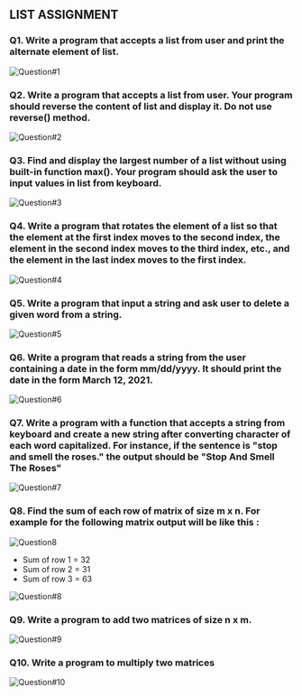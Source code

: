 ## LIST ASSIGNMENT

### Q1.  Write a program that accepts a list from user and print the alternate element of list.

![Question#1](snaps/q1.png)

### Q2. Write a program that accepts a list from user. Your program should reverse the content of list and display it. Do not use reverse() method. 

![Question#2](snaps/q2.png)

### Q3.  Find and display the largest number of a list without using built-in function max(). Your program should ask the user to input values in list from keyboard. 

![Question#3](snaps/q3.png)

### Q4. Write a program that rotates the element of a list so that the element at the first index moves to the second index, the element in the second index moves to the third index, etc., and the element in the last index moves to the first index.

![Question#4](snaps/q4.png)

### Q5.  Write a program that input a string and ask user to delete a given word from a string.  

![Question#5](snaps/q5.png)

### Q6.  Write a program that reads a string from the user containing a date in the form mm/dd/yyyy. It should print the date in the form March 12, 2021. 

![Question#6](snaps/q6.png)

### Q7. Write a program with a function that accepts a string from keyboard and create a new string after converting character of each word capitalized. For instance, if the sentence is "stop and smell the roses." the output should be "Stop And Smell The Roses" 

![Question#7](snaps/q7.png)

### Q8. Find the sum of each row of matrix of size m x n. For example for the following matrix output will be like this : 

![Question8](q8-pic.png)

- Sum of row 1 = 32 
- Sum of row 2 = 31 
- Sum of row 3 = 63

![Question#8](snaps/q8.png)

### Q9.  Write a program to add two matrices of size n x m.

![Question#9](snaps/q9.png)

### Q10.  Write a program to multiply two matrices

![Question#10](snaps/q10.png)
